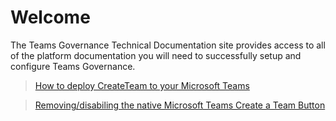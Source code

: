 # Welcome

The Teams Governance Technical Documentation site provides access to all of the platform documentation you will need to successfully setup and configure Teams Governance.

>[How to deploy CreateTeam to your Microsoft Teams](deployteamsapp.md)

>[Removing/disabiling the native Microsoft Teams Create a Team Button](RemovingDefaultTeamsCreateButton.md)
